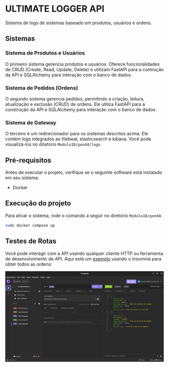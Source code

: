 # ULTIMATE LOGGER API

Sistema de logs de sistemas baseado em produtos, usuários e ordens.

## Sistemas

### Sistema de Produtos e Usuários

O primeiro sistema gerencia produtos e usuários. Oferece funcionalidades de CRUD (Create, Read, Update, Delete) e utilizam FastAPI para a contrução da API e SQLAlchemy para interação com o banco de dados.

### Sistema de Pedidos (Ordens)

O segundo sistema gerencia pedidos, permitindo a criação, leitura, atualização e exclusão (CRUD) de ordens. Ele utiliza FastAPI para a construção da API e SQLAlchemy para interação com o banco de dados.

### Sistema de Gateway

O terceiro é um redirecionador para os sistemas descritos acima. Ele contém logs integrados ao filebeat, elasticsearch e kibana. Você pode visualizá-los no diretório `Modulo10/pond4/logs`.

## Pré-requisitos

Antes de executar o projeto, verifique se o seguinte software está instalado em seu sistema:

- Docker

## Execução do projeto

Para ativar o sistema, rode o comando a seguir no diretório `Modulo10/pond4`:

```bash
sudo docker compose up
```

## Testes de Rotas

Você pode interagir com a API usando qualquer cliente HTTP ou ferramenta de desenvolvimento de API. Aqui está um [exemplo](Insomnia.yaml) usando o insomnia para obter todos as ordens:

![insomnia](./img/getOrders.png)


